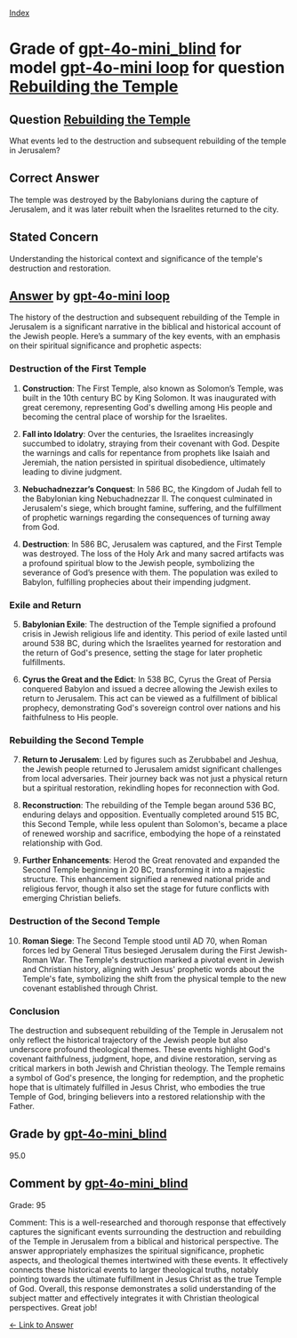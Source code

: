 
[Index](../../../../index.md)
# Grade of [gpt-4o-mini_blind](../../../grading_models/gpt-4o-mini_blind.md) for model [gpt-4o-mini loop](../../../answering_models/gpt-4o-mini_loop.md) for question [Rebuilding the Temple](../../../questions/Rebuilding_the_Temple.md)

## Question [Rebuilding the Temple](../../../questions/Rebuilding_the_Temple.md)
What events led to the destruction and subsequent rebuilding of the temple in Jerusalem?

## Correct Answer
The temple was destroyed by the Babylonians during the capture of Jerusalem, and it was later rebuilt when the Israelites returned to the city.

## Stated Concern
Understanding the historical context and significance of the temple's destruction and restoration.

## [Answer](../Rebuilding_the_Temple.md) by [gpt-4o-mini loop](../../../answering_models/gpt-4o-mini_loop.md)
The history of the destruction and subsequent rebuilding of the Temple in Jerusalem is a significant narrative in the biblical and historical account of the Jewish people. Here’s a summary of the key events, with an emphasis on their spiritual significance and prophetic aspects:

### Destruction of the First Temple

1. **Construction**: The First Temple, also known as Solomon’s Temple, was built in the 10th century BC by King Solomon. It was inaugurated with great ceremony, representing God's dwelling among His people and becoming the central place of worship for the Israelites.

2. **Fall into Idolatry**: Over the centuries, the Israelites increasingly succumbed to idolatry, straying from their covenant with God. Despite the warnings and calls for repentance from prophets like Isaiah and Jeremiah, the nation persisted in spiritual disobedience, ultimately leading to divine judgment.

3. **Nebuchadnezzar’s Conquest**: In 586 BC, the Kingdom of Judah fell to the Babylonian king Nebuchadnezzar II. The conquest culminated in Jerusalem's siege, which brought famine, suffering, and the fulfillment of prophetic warnings regarding the consequences of turning away from God.

4. **Destruction**: In 586 BC, Jerusalem was captured, and the First Temple was destroyed. The loss of the Holy Ark and many sacred artifacts was a profound spiritual blow to the Jewish people, symbolizing the severance of God’s presence with them. The population was exiled to Babylon, fulfilling prophecies about their impending judgment.

### Exile and Return

5. **Babylonian Exile**: The destruction of the Temple signified a profound crisis in Jewish religious life and identity. This period of exile lasted until around 538 BC, during which the Israelites yearned for restoration and the return of God's presence, setting the stage for later prophetic fulfillments.

6. **Cyrus the Great and the Edict**: In 538 BC, Cyrus the Great of Persia conquered Babylon and issued a decree allowing the Jewish exiles to return to Jerusalem. This act can be viewed as a fulfillment of biblical prophecy, demonstrating God's sovereign control over nations and his faithfulness to His people.

### Rebuilding the Second Temple

7. **Return to Jerusalem**: Led by figures such as Zerubbabel and Jeshua, the Jewish people returned to Jerusalem amidst significant challenges from local adversaries. Their journey back was not just a physical return but a spiritual restoration, rekindling hopes for reconnection with God.

8. **Reconstruction**: The rebuilding of the Temple began around 536 BC, enduring delays and opposition. Eventually completed around 515 BC, this Second Temple, while less opulent than Solomon's, became a place of renewed worship and sacrifice, embodying the hope of a reinstated relationship with God.

9. **Further Enhancements**: Herod the Great renovated and expanded the Second Temple beginning in 20 BC, transforming it into a majestic structure. This enhancement signified a renewed national pride and religious fervor, though it also set the stage for future conflicts with emerging Christian beliefs.

### Destruction of the Second Temple

10. **Roman Siege**: The Second Temple stood until AD 70, when Roman forces led by General Titus besieged Jerusalem during the First Jewish-Roman War. The Temple's destruction marked a pivotal event in Jewish and Christian history, aligning with Jesus' prophetic words about the Temple's fate, symbolizing the shift from the physical temple to the new covenant established through Christ.

### Conclusion

The destruction and subsequent rebuilding of the Temple in Jerusalem not only reflect the historical trajectory of the Jewish people but also underscore profound theological themes. These events highlight God's covenant faithfulness, judgment, hope, and divine restoration, serving as critical markers in both Jewish and Christian theology. The Temple remains a symbol of God's presence, the longing for redemption, and the prophetic hope that is ultimately fulfilled in Jesus Christ, who embodies the true Temple of God, bringing believers into a restored relationship with the Father.

## Grade by [gpt-4o-mini_blind](../../../grading_models/gpt-4o-mini_blind.md)
95.0

## Comment by [gpt-4o-mini_blind](../../../grading_models/gpt-4o-mini_blind.md)
Grade: 95

Comment: This is a well-researched and thorough response that effectively captures the significant events surrounding the destruction and rebuilding of the Temple in Jerusalem from a biblical and historical perspective. The answer appropriately emphasizes the spiritual significance, prophetic aspects, and theological themes intertwined with these events. It effectively connects these historical events to larger theological truths, notably pointing towards the ultimate fulfillment in Jesus Christ as the true Temple of God. Overall, this response demonstrates a solid understanding of the subject matter and effectively integrates it with Christian theological perspectives. Great job!

[&lt;- Link to Answer](../Rebuilding_the_Temple.md)
